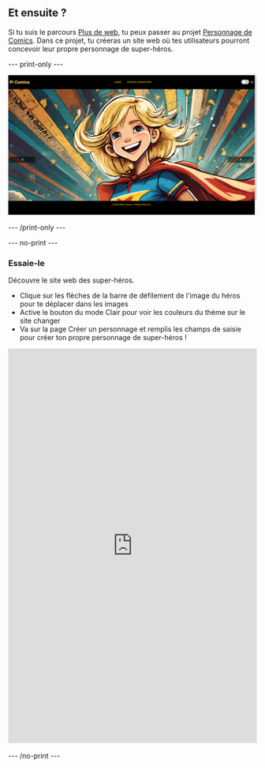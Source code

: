 ## Et ensuite ?

Si tu suis le parcours [Plus de web](https://projects.raspberrypi.org/fr-FR/pathways/more-web), tu peux passer au projet [Personnage de Comics](https://projects.raspberrypi.org/fr-FR/projects/comic-character). Dans ce projet, tu créeras un site web où tes utilisateurs pourront concevoir leur propre personnage de super-héros.

\--- print-only ---

![Le projet Personnage de Comics terminé](images/comic-character.png)

\--- /print-only ---

\--- no-print ---

### Essaie-le

<div style="display: flex; flex-wrap: wrap">
<div style="flex-basis: 175px; flex-grow: 1">  
Découvre le site web des super-héros. 

- Clique sur les flèches de la barre de défilement de l'image du héros pour te déplacer dans les images
- Active le bouton du mode Clair pour voir les couleurs du thème sur le site changer
- Va sur la page Créer un personnage et remplis les champs de saisie pour créer ton propre personnage de super-héros !

<iframe src="https://editor.raspberrypi.org/en/embed/viewer/comic-character-complete" width="100%" height="800" frameborder="0" marginwidth="0" marginheight="0" allowfullscreen> </iframe>
</div>
</div>

\--- /no-print ---
